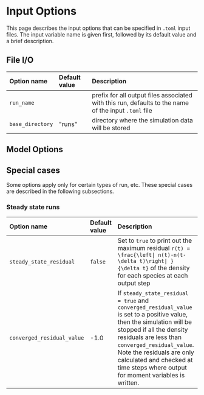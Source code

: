 # Input Options

This page describes the input options that can be specified in `.toml` input
files.  The input variable name is given first, followed by its default value
and a brief description.

## File I/O

| Option name | Default value | Description |
| :---------- | :------------ | :---------- |
| `run_name` |  | prefix for all output files associated with this run, defaults to the name of the input `.toml` file |
| `base_directory` | "runs" | directory where the simulation data will be stored |

## Model Options

## Special cases

Some options apply only for certain types of run, etc. These special cases are
described in the following subsections.

### Steady state runs

| Option name | Default value | Description |
| :---------- | :------------ | :---------- |
| `steady_state_residual` | `false` | Set to `true` to print out the maximum residual ``r(t) = \frac{\left\| n(t)-n(t-\delta t)\right\| }{\delta t}`` of the density for each species at each output step |
| `converged_residual_value` | -1.0 | If `steady_state_residual = true` and `converged_residual_value` is set to a positive value, then the simulation will be stopped if all the density residuals are less than `converged_residual_value`. Note the residuals are only calculated and checked at time steps where output for moment variables is written. |
